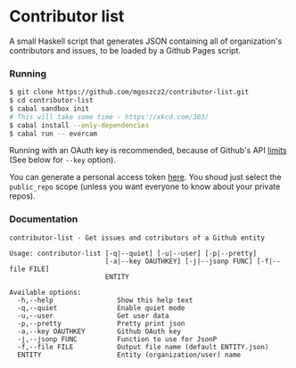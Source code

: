 # Contributor list

A small Haskell script that generates JSON containing all of organization's
contributors and issues, to be loaded by a Github Pages script.

### Running

```sh
$ git clone https://github.com/mgoszcz2/contributor-list.git
$ cd contributor-list
$ cabal sandbox init
# This will take some time - https://xkcd.com/303/
$ cabal install --only-dependencies
$ cabal run -- evercam
```

Running with an OAuth key is recommended, because of Github's API
[limits](https://developer.github.com/v3/#rate-limiting) (See below for `--key` option).

You can generate a personal access token [here](https://github.com/settings/tokens).
You shoud just select the `public_repo` scope (unless you want everyone to know about your private repos).

### Documentation

```
contributor-list - Get issues and cotributors of a Github entity

Usage: contributor-list [-q|--quiet] [-u|--user] [-p|--pretty]
                        [-a|--key OAUTHKEY] [-j|--jsonp FUNC] [-f|--file FILE]
                        ENTITY

Available options:
  -h,--help                Show this help text
  -q,--quiet               Enable quiet mode
  -u,--user                Get user data
  -p,--pretty              Pretty print json
  -a,--key OAUTHKEY        Github OAuth key
  -j,--jsonp FUNC          Function to use for JsonP
  -f,--file FILE           Output file name (default ENTITY.json)
  ENTITY                   Entity (organization/user) name
```
